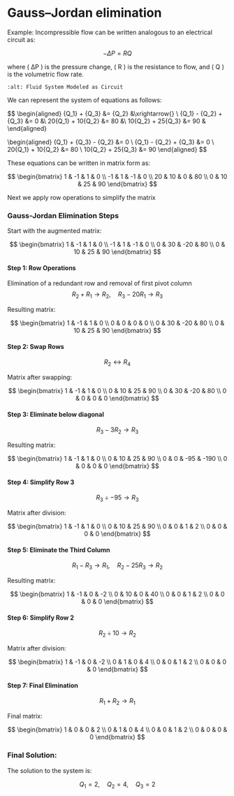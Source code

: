 # Gauss–Jordan elimination
Example: Incompressible flow can be written analogous to an electrical circuit as:

$$
-ΔP = RQ
$$

where \( ΔP \) is the pressure change, \( R \) is the resistance to flow, and \( Q \) is the volumetric flow rate. 

```{image} ./_images/Gauss Jordan Ex.jpg
:alt: Fluid System Modeled as Circuit
```

We can represent the system of equations as follows:

$$
\begin{aligned}
{Q_1} + {Q_3} &= {Q_2}  &\xrightarrow{} \\
{Q_1} - {Q_2} + {Q_3} &= 0 &\\
20{Q_1} + 10{Q_2} &= 80 &\\
10{Q_2} + 25{Q_3} &= 90 &
\end{aligned}

\begin{aligned}
{Q_1} + {Q_3} - {Q_2} &= 0 \\
{Q_1} - {Q_2} + {Q_3} &= 0 \\
20{Q_1} + 10{Q_2}  &= 80 \\
10{Q_2} + 25{Q_3}  &= 90
\end{aligned}
$$

These equations can be written in matrix form as:

$$
\begin{bmatrix}
1 & -1 & 1 & 0 \\
-1 & 1 & -1 & 0 \\
20 & 10 & 0 & 80 \\
0 & 10 & 25 & 90
\end{bmatrix}
$$

Next we apply row operations to simplify the matrix

### Gauss-Jordan Elimination Steps

Start with the augmented matrix:

$$
\begin{bmatrix}
1 & -1 & 1 & 0 \\
-1 & 1 & -1 & 0 \\
0 & 30 & -20 & 80 \\
0 & 10 & 25 & 90
\end{bmatrix}
$$

#### Step 1: Row Operations
Elimination of a redundant row and removal of first pivot column
$$
R_2 + R_1 \rightarrow R_2, \quad R_3 - 20R_1 \rightarrow R_3
$$

Resulting matrix:

$$
\begin{bmatrix}
1 & -1 & 1 & 0 \\
0 & 0 & 0 & 0 \\
0 & 30 & -20 & 80 \\
0 & 10 & 25 & 90
\end{bmatrix}
$$

#### Step 2: Swap Rows
$$
R_2 \leftrightarrow R_4
$$

Matrix after swapping:

$$
\begin{bmatrix}
1 & -1 & 1 & 0 \\
0 & 10 & 25 & 90 \\
0 & 30 & -20 & 80 \\
0 & 0 & 0 & 0
\end{bmatrix}
$$

#### Step 3: Eliminate below diagonal

$$
R_3 - 3R_2 \rightarrow R_3
$$

Resulting matrix:

$$
\begin{bmatrix}
1 & -1 & 1 & 0 \\
0 & 10 & 25 & 90 \\
0 & 0 & -95 & -190 \\
0 & 0 & 0 & 0
\end{bmatrix}
$$

#### Step 4: Simplify Row 3
$$
R_3 \div -95 \rightarrow R_3
$$

Matrix after division:

$$
\begin{bmatrix}
1 & -1 & 1 & 0 \\
0 & 10 & 25 & 90 \\
0 & 0 & 1 & 2 \\
0 & 0 & 0 & 0
\end{bmatrix}
$$

#### Step 5: Eliminate the Third Column

$$
R_1 - R_3 \rightarrow R_1, \quad R_2 - 25R_3 \rightarrow R_2
$$

Resulting matrix:

$$
\begin{bmatrix}
1 & -1 & 0 & -2 \\
0 & 10 & 0 & 40 \\
0 & 0 & 1 & 2 \\
0 & 0 & 0 & 0
\end{bmatrix}
$$

#### Step 6: Simplify Row 2
$$
R_2 \div 10 \rightarrow R_2
$$

Matrix after division:

$$
\begin{bmatrix}
1 & -1 & 0 & -2 \\
0 & 1 & 0 & 4 \\
0 & 0 & 1 & 2 \\
0 & 0 & 0 & 0
\end{bmatrix}
$$

#### Step 7: Final Elimination
$$
R_1 + R_2 \rightarrow R_1
$$

Final matrix:

$$
\begin{bmatrix}
1 & 0 & 0 & 2 \\
0 & 1 & 0 & 4 \\
0 & 0 & 1 & 2 \\
0 & 0 & 0 & 0
\end{bmatrix}
$$

### Final Solution:

The solution to the system is:

$$
Q_1 = 2, \quad Q_2 = 4, \quad Q_3 = 2
$$